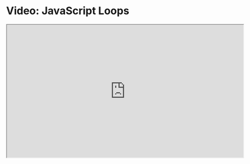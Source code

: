 # Video: JavaScript Loops

<iframe src="https://player.vimeo.com/video/547782372" width="640" height="360" allowfullscreen="allowfullscreen" allow="autoplay; fullscreen; picture-in-picture"></iframe>
